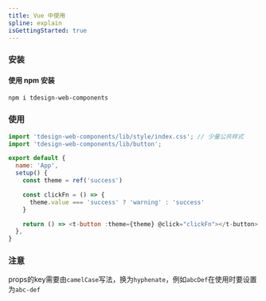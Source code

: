 ```yaml
---
title: Vue 中使用
spline: explain
isGettingStarted: true
---
```


### 安装

#### 使用 npm 安装

```bash
npm i tdesign-web-components
```

### 使用

```js
import 'tdesign-web-components/lib/style/index.css'; // 少量公共样式
import 'tdesign-web-components/lib/button';

export default {
  name: 'App',
  setup() {
    const theme = ref('success')

    const clickFn = () => {
      theme.value === 'success' ? 'warning' : 'success'
    }

    return () => <t-button :theme={theme} @click="clickFn"></t-button>
  },
}
```

### 注意

props的key需要由`camelCase`写法，换为`hyphenate`，例如`abcDef`在使用时要设置为`abc-def`
